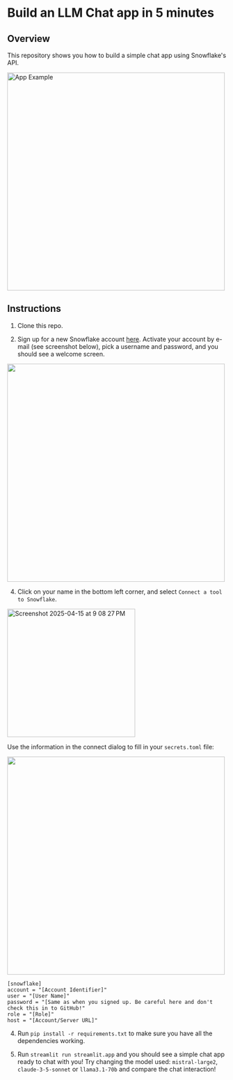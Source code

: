 # Build an LLM Chat app in 5 minutes 
## Overview

This repository shows you how to build a simple chat app using Snowflake's API. 

<img width="500" alt="App Example" src="https://github.com/user-attachments/assets/77d46ef8-a4c8-481e-b07c-a81f4c6bbaed" />

## Instructions 

1. Clone this repo.

2. Sign up for a new Snowflake account [here](https://mlh.link/snowflake-signup). Activate your account by e-mail (see screenshot below), pick a username and password, and you should see a welcome screen.

<img width="500" src="https://github.com/user-attachments/assets/1a11cd4c-514d-4ac0-98b2-5e2207dc6698" />

  
4. Click on your name in the bottom left corner, and select `Connect a tool to Snowflake`.

 <img width="294" alt="Screenshot 2025-04-15 at 9 08 27 PM" src="https://github.com/user-attachments/assets/d485f628-e397-4869-82d7-c5e1c1af24c0" />
  
  Use the information in the connect dialog to fill in your `secrets.toml` file: 
  

 <img width="500" src="https://github.com/user-attachments/assets/c4839cb9-585f-4af7-a7fb-40c328153786" />

  ```
[snowflake]
account = "[Account Identifier]"
user = "[User Name]"
password = "[Same as when you signed up. Be careful here and don't check this in to GitHub!"
role = "[Role]"
host = "[Account/Server URL]"
```

4. Run `pip install -r requirements.txt` to make sure you have all the dependencies working.

5. Run `streamlit run streamlit.app` and you should see a simple chat app ready to chat with you! Try changing the model used: `mistral-large2`, `claude-3-5-sonnet` or `llama3.1-70b` and compare the chat interaction! 

